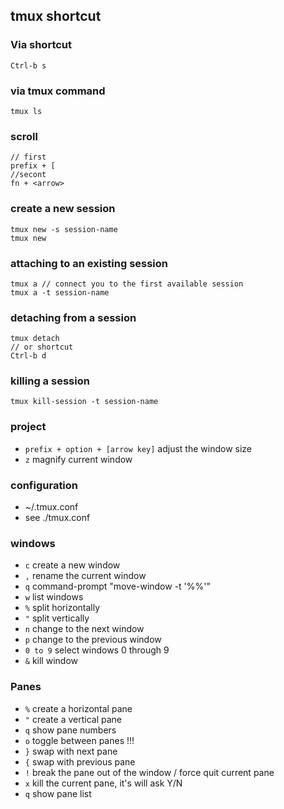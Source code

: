 ## tmux shortcut 
### Via shortcut
```
Ctrl-b s
```
### via tmux command
```
tmux ls
```
### scroll
```
// first
prefix + [ 
//secont
fn + <arrow>
```
### create a new session
```
tmux new -s session-name
tmux new
```
### attaching to an existing session
```
tmux a // connect you to the first available session
tmux a -t session-name
```

### detaching from a session
```
tmux detach
// or shortcut
Ctrl-b d 
```

### killing a session
```
tmux kill-session -t session-name
```

### project
* `prefix + option + [arrow key]` adjust the window size
* `z` magnify current window

### configuration
* ~/.tmux.conf
* see ./tmux.conf

### windows
* `c` create a new window
* `,` rename the current window
* `q` command-prompt "move-window -t '%%'"
* `w` list windows
* `%` split horizontally
* `"` split vertically
* `n` change to the next window
* `p` change to the previous window
* `0 to 9` select windows 0 through 9
* `&` kill window

### Panes
* `%` create a horizontal pane
* `"` create a vertical pane
* `q` show pane numbers
* `o` toggle between panes !!!
* `}` swap with next pane
* `{` swap with previous pane
* `!` break the pane out of the window / force quit current pane
* `x` kill the current pane, it's will ask Y/N
* `q` show pane list 


